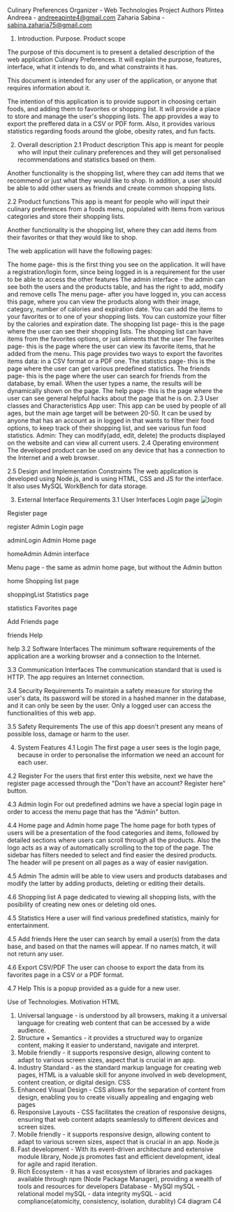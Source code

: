 Culinary Preferences Organizer - Web Technologies Project Authors
Pîntea Andreea - andreeapinte4@gmail.com
Zaharia Sabina - sabina.zaharia75@gmail.com

1. Introduction. Purpose. Product scope

The purpose of this document is to present a detalied description of the web application Culinary Preferences. It will explain the purpose, features, interface, what it intends to do, and what constraints it has.

This document is intended for any user of the application, or anyone that requires information about it.

The intention of this application is to provide support in choosing certain foods, and adding them to favorites or shopping list. It will provide a place to store and manage the user's shopping lists. The app provides a way to export the preffered data in a CSV or PDF form. Also, it provides various statistics regarding foods around the globe, obesity rates, and fun facts.

2. Overall description
    2.1 Product description
This app is meant for people who will input their culinary preferences and they will get personalised recommendations and statistics based on them.

Another functionality is the shopping list, where they can add items that we recommend or just what they would like to shop.
In addition, a user should be able to add other users as friends and create common shopping lists.

2.2 Product functions
This app is meant for people who will input their culinary preferences from a foods menu, populated with items from various categories and store their shopping lists.

Another functionality is the shopping list, where they can add items from their favorites or that they would like to shop.

The web application will have the following pages:

The home page- this is the first thing you see on the application. It will have a registration/login form, since being logged in is a requirement for the user to be able to access the other features
The admin interface - the admin can see both the users and the products table, and has the right to add, modify and remove cells
The menu page- after you have logged in, you can access this page, where you can view the products along with their image, category, number of calories and expiration date. You can add the items to your favorites or to one of your shopping lists. You can customize your filter by the calories and expiration date.
The shopping list page- this is the page where the user can see their shopping lists. The shopping list can have items from the favorites options, or just aliments that the user
The favorites page- this is the page where the user can view its favorite items, that he added from the menu. This page provides two ways to export the favorites items data: in a CSV format or a PDF one.
The statistics page- this is the page where the user can get various predefined statistics.
The friends page- this is the page where the user can search for friends from the database, by email. When the user types a name, the results will be dynamically shown on the page.
The help page- this is the page where the user can see general helpful hacks about the page that he is on.
2.3 User classes and Characteristics
App user: This app can be used by people of all ages, but the main age target will be between 20-50. It can be used by anyone that has an account as in logged in that wants to filter their food options, to keep track of their shopping list, and see various fun food statistics.
Admin: They can modify(add, edit, delete) the products displayed on the website and can view all current users.
2.4 Operating environment
The developed product can be used on any device that has a connection to the Internet and a web browser.

2.5 Design and Implementation Constraints
The web application is developed using Node.js, and is using HTML, CSS and JS for the interface. It also uses MySQL WorkBench for data storage.

3. External Interface Requirements
3.1 User Interfaces
Login page 
![login](https://github.com/pandreea14/TW-PinteaAndreea-ZahariaSabina-2E2/assets/119395357/6b9e65d5-2ca8-4fb9-83d7-8e6e92a9aaf8)

Register page

register
Admin Login page

adminLogin
Admin Home page

homeAdmin
Admin interface

Menu page - the same as admin home page, but without the Admin button

home
Shopping list page

shoppingList
Statistics page

statistics
Favorites page

Add Friends page

friends
Help

help
3.2 Software Interfaces
The minimum software requirements of the application are a working browser and a connection to the Internet.

3.3 Communication Interfaces
The communication standard that is used is HTTP. The app requires an Internet connection.

3.4 Security Requirements
To maintain a safety measure for storing the user's data, its password will be stored in a hashed manner in the database, and it can only be seen by the user. Only a logged user can access the functionalities of this web app.

3.5 Safety Requirements
The use of this app doesn't present any means of possible loss, damage or harm to the user.

4. System Features
4.1 Login
The first page a user sees is the login page, because in order to personalise the information we need an account for each user.

4.2 Register
For the users that first enter this website, next we have the register page accessed through the "Don't have an account? Register here" button.

4.3 Admin login
For out predefined admins we have a special login page in order to access the menu page that has the "Admin" button.

4.4 Home page and Admin home page
The home page for both types of users will be a presentation of the food categories and items, followed by detailed sections where users can scroll through all the products. Also the logo acts as a way of automatically scrolling to the top of the page. The sidebar has filters needed to select and find easier the desired products. The header will pe present on all pages as a way of easier navigation.

4.5 Admin
The admin will be able to view users and products databases and modify the latter by adding products, deleting or editing their details.

4.6 Shopping list
A page dedicated to viewing all shopping lists, with the posibility of creating new ones or deleting old ones.

4.5 Statistics
Here a user will find various predefined statistics, mainly for entertainment.

4.5 Add friends
Here the user can search by email a user(s) from the data base, and based on that the names will appear. If no names match, it will not return any user.

4.6 Export CSV/PDF
The user can choose to export the data from its favorites page in a CSV or a PDF format.

4.7 Help
This is a popup provided as a guide for a new user.

Use of Technologies. Motivation
HTML
1. Universal language - is understood by all browsers, making it a universal language for creating web content that can be accessed by a wide audience.
2. Structure + Semantics - it provides a structured way to organize content, making it easier to understand, navigate and interpret.
3. Mobile friendly - it supports responsive design, allowing content to adapt to various screen sizes, aspect that is crucial in an app.
4. Industry Standard - as the standard markup language for creating web pages, HTML is a valuable skill for anyone involved in web development, content creation, or digital design.
CSS
1. Enhanced Visual Design - CSS allows for the separation of content from design, enabling you to create visually appealing and engaging web pages
2. Responsive Layouts - CSS facilitates the creation of responsive designs, ensuring that web content adapts seamlessly to different devices and screen sizes.
3. Mobile friendly - it supports responsive design, allowing content to adapt to various screen sizes, aspect that is crucial in an app.
Node.js
1. Fast development - With its event-driven architecture and extensive module library, Node.js promotes fast and efficient development, ideal for agile and rapid iteration.
2. Rich Ecosystem - it has a vast ecosystem of libraries and packages available through npm (Node Package Manager), providing a wealth of tools and resources for developers
Database - MySQl
mySQL - relational model
mySQL - data integrity
mySQL - acid compliance(atomicity, consistency, isolation, durablity)
C4 diagram
C4
